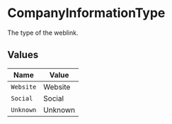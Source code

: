 # CompanyInformationType

The type of the weblink.


## Values

| Name      | Value     |
| --------- | --------- |
| `Website` | Website   |
| `Social`  | Social    |
| `Unknown` | Unknown   |